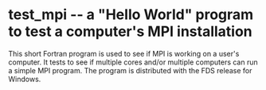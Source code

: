 # test_mpi -- a "Hello World" program to test a computer's MPI installation

This short Fortran program is used to see if MPI is working on a user's computer. It tests to see if multiple cores and/or multiple computers can run a simple MPI program. The program is distributed with the FDS release for Windows.
